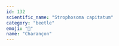 ```yaml
---
id: 132
scientific_name: "Strophosoma capitatum"
category: "beetle"
emoji: "🐞"
name: "Charançon"
---
```

